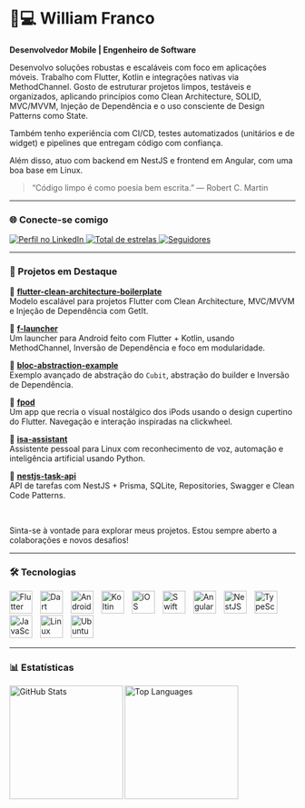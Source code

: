 # 🧔💻 **William Franco**

**Desenvolvedor Mobile | Engenheiro de Software**

Desenvolvo soluções robustas e escaláveis com foco em aplicações móveis. Trabalho com Flutter, Kotlin e integrações nativas via MethodChannel. Gosto de estruturar projetos limpos, testáveis e organizados, aplicando princípios como Clean Architecture, SOLID, MVC/MVVM, Injeção de Dependência e o uso consciente de Design Patterns como State.

Também tenho experiência com CI/CD, testes automatizados (unitários e de widget) e pipelines que entregam código com confiança.

Além disso, atuo com backend em NestJS e frontend em Angular, com uma boa base em Linux.

> “Código limpo é como poesia bem escrita.” — Robert C. Martin

---

### 🌐 Conecte-se comigo

<p align="left">
    <a href="https://www.linkedin.com/in/william-ferreira-franco/" target="_blank">
        <img 
            alt="Perfil no LinkedIn" 
            title="Visite meu Perfil no LinkedIn" 
            src="https://img.shields.io/badge/LinkedIn-%230077B5?style=for-the-badge&logo=linkedin&logoColor=white"
        />
    </a>
    <a href="https://github.com/william-franco?tab=repositories&sort=stargazers">
        <img 
            alt="Total de estrelas" 
            title="Total de estrelas GitHub" 
            src="https://custom-icon-badges.demolab.com/github/stars/william-franco?color=55960c&style=for-the-badge&labelColor=488207&logo=star&label=estrelas"
        />
    </a>
    <a href="https://github.com/william-franco?tab=followers">
        <img 
            alt="Seguidores" 
            title="Me siga no GitHub" 
            src="https://custom-icon-badges.demolab.com/github/followers/william-franco?color=236ad3&labelColor=1155ba&style=for-the-badge&logo=github&label=Seguidores&logoColor=white"
        />
    </a>
</p>

---

### 🚀 Projetos em Destaque

📱 [**flutter-clean-architecture-boilerplate**](https://github.com/william-franco/flutter-clean-architecture-boilerplate)  
Modelo escalável para projetos Flutter com Clean Architecture, MVC/MVVM e Injeção de Dependência com GetIt.

📱 [**f-launcher**](https://github.com/william-franco/f-launcher)  
Um launcher para Android feito com Flutter + Kotlin, usando MethodChannel, Inversão de Dependência e foco em modularidade.

📱 [**bloc-abstraction-example**](https://github.com/william-franco/bloc-abstraction-example)  
Exemplo avançado de abstração do `Cubit`, abstração do builder e Inversão de Dependência.

📱 [**fpod**](https://github.com/william-franco/fpod)  
Um app que recria o visual nostálgico dos iPods usando o design cupertino do Flutter. Navegação e interação inspiradas na clickwheel.

🤖 [**isa-assistant**](https://github.com/william-franco/isa-assistant)  
Assistente pessoal para Linux com reconhecimento de voz, automação e inteligência artificial usando Python.

🔧 [**nestjs-task-api**](https://github.com/william-franco/nestjs-task-api)  
API de tarefas com NestJS + Prisma, SQLite, Repositories, Swagger e Clean Code Patterns.

<br/>

Sinta-se à vontade para explorar meus projetos. Estou sempre aberto a colaborações e novos desafios!

---

### 🛠️ Tecnologias

<p align="left">
    <img 
        alt="Flutter"
        title="Flutter" 
        width="40px" 
        style="padding-right: 10px;" 
        src="https://cdn.jsdelivr.net/gh/devicons/devicon@latest/icons/flutter/flutter-original.svg" 
    />
    <img 
        alt="Dart"
        title="Dart" 
        width="40px" 
        style="padding-right: 10px;" 
        src="https://cdn.jsdelivr.net/gh/devicons/devicon@latest/icons/dart/dart-original.svg" 
    />
    <img 
        alt="Android"
        title="Android" 
        width="40px" 
        style="padding-right: 10px;" 
        src="https://cdn.jsdelivr.net/gh/devicons/devicon@latest/icons/android/android-original.svg" 
    />
    <img 
        alt="Koltin"
        title="Kotlin" 
        width="40px" 
        style="padding-right: 10px;" 
        src="https://cdn.jsdelivr.net/gh/devicons/devicon@latest/icons/kotlin/kotlin-original.svg" 
    />
    <img 
        alt="iOS"
        title="iOS" 
        width="40px" 
        style="padding-right: 10px;" 
        src="https://cdn.jsdelivr.net/gh/devicons/devicon@latest/icons/apple/apple-original.svg" 
    />
    <img 
        alt="Swift"
        title="Swift" 
        width="40px" 
        style="padding-right: 10px;" 
        src="https://cdn.jsdelivr.net/gh/devicons/devicon@latest/icons/swift/swift-original.svg" 
    />
    <img 
        alt="Angular"
        title="Angular" 
        width="40px" 
        style="padding-right: 10px;" 
        src="https://cdn.jsdelivr.net/gh/devicons/devicon@latest/icons/angular/angular-original.svg" 
    />
    <img 
        alt="NestJS"
        title="NestJS" 
        width="40px" 
        style="padding-right: 10px;" 
        src="https://cdn.jsdelivr.net/gh/devicons/devicon@latest/icons/nestjs/nestjs-original.svg" 
    />
    <img 
        alt="TypeScript"
        title="TypeScript" 
        width="40px" 
        style="padding-right: 10px;" 
        src="https://cdn.jsdelivr.net/gh/devicons/devicon@latest/icons/typescript/typescript-original.svg" 
    />
    <img 
        alt="JavaScript"
        title="JavaScript" 
        width="40px" 
        style="padding-right: 10px;" 
        src="https://cdn.jsdelivr.net/gh/devicons/devicon@latest/icons/javascript/javascript-original.svg" 
    />
    <img 
        alt="Linux"
        title="Linux" 
        width="40px" 
        style="padding-right: 10px;" 
        src="https://cdn.jsdelivr.net/gh/devicons/devicon@latest/icons/linux/linux-original.svg" 
    />
    <img 
        alt="Ubuntu"
        title="Ubuntu" 
        width="40px" 
        style="padding-right: 10px;" 
        src="https://cdn.jsdelivr.net/gh/devicons/devicon@latest/icons/ubuntu/ubuntu-original.svg" 
    />
</p>

---

### 📊 Estatísticas

<p>
  <img 
    align="left" 
    alt="GitHub Stats" 
    height="200" 
    src="https://github-readme-stats.vercel.app/api?username=william-franco&theme=tokyonight&show_icons=true&hide_border=true&count_private=true" 
  />
  <img 
    align="left" 
    alt="Top Languages" 
    height="200" 
    src="https://github-readme-stats.vercel.app/api/top-langs/?username=william-franco&theme=tokyonight&show_icons=true&hide_border=true&layout=compact" 
  />
</p>
